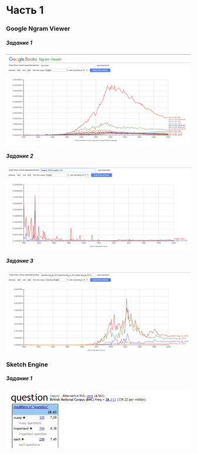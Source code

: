 # Часть 1
### Google Ngram Viewer
##### Задание 1

![Задание 1](https://github.com/manazarova/hw6/blob/master/1.png)

##### Задание 2

![Задание 2](https://github.com/manazarova/hw6/blob/master/2.png)

##### Задание 3

![Задание 3](https://github.com/manazarova/hw6/blob/master/3.png)

### Sketch Engine

##### Задание 1

![Задание 1](https://github.com/manazarova/hw6/blob/master/4.png)

